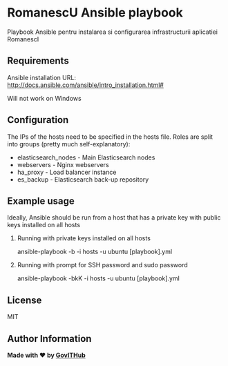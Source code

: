 RomanescU Ansible playbook
=========

Playbook Ansible pentru instalarea si configurarea infrastructurii aplicatiei RomanescI

Requirements
------------

Ansible installation URL: http://docs.ansible.com/ansible/intro_installation.html#

Will not work on Windows

Configuration
-------------

The IPs of the hosts need to be specified in the hosts file. Roles are split into groups (pretty much self-explanatory):

* elasticsearch_nodes - Main Elasticsearch nodes
* webservers - Nginx webservers
* ha_proxy - Load balancer instance
* es_backup - Elasticsearch back-up repository

Example usage
----------------

Ideally, Ansible should be run from a host that has a private key with public keys installed on all hosts

1. Running with private keys installed on all hosts

    
    ansible-playbook  -b -i hosts -u ubuntu [playbook].yml
    
2. Running with prompt for SSH password and sudo password
    
    
    ansible-playbook -bkK -i hosts -u ubuntu [playbook].yml

License
-------

MIT

Author Information
------------------

**Made with :heart: by [GovITHub](http://ithub.gov.ro)**